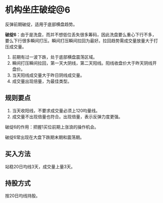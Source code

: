 # 机构坐庄破绽@6

反弹前期破绽，适用于底部横盘趋势。

**破绽6**：由于是洗盘，而并不想低位丢失很多筹码，因此洗盘要么重心下行不多，要么下行很多瞬间打压。瞬间打压瞬间拉回为最好。拉回趋势需成交量放量大于打压成交量。

1. 前期有过一波下跌，处于底部横盘震荡区域。
2. 瞬间打压瞬间拉回，第一天大阴线，第二天阳线。阳线收盘价大于昨天阴线开盘价。
3. 当天阳线成交量大于昨日阴线成交量。
4. 成交量出现倍量，为最佳类型。

## 规则要点

1. 当天收阳线，不要求成交量必须上120均量线。
2. 成交量不出现倍量也符合。出现倍量，表示反弹力度更强。

破绽6的作用：把握1买位前期上涨浪的操作机会。

破绽6常出现在大盘下跌期末期和震荡期。

## 买入方法

站稳20日均线3天，成交量上量3天。

## 持股方式

按20日均线持股。

